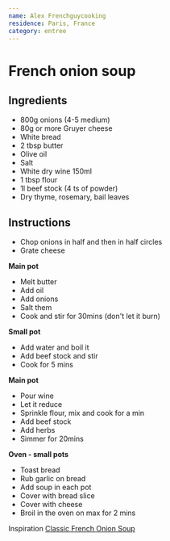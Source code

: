 ```yaml
---
name: Alex Frenchguycooking
residence: Paris, France
category: entree
---
```


# French onion soup

## Ingredients
* 800g onions (4-5 medium)
* 80g or more Gruyer cheese
* White bread
* 2 tbsp butter
* Olive oil
* Salt
* White dry wine 150ml
* 1 tbsp flour
* 1l beef stock (4 ts of powder)
* Dry thyme, rosemary, bail leaves

## Instructions
* Chop onions in half and then in half circles
* Grate cheese

**Main pot**
* Melt butter 
* Add oil 
* Add onions
* Salt them
* Cook and stir for 30mins (don't let it burn)

**Small pot**
* Add water and boil it
* Add beef stock and stir
* Cook for 5 mins

**Main pot**
* Pour wine 
* Let it reduce 
* Sprinkle flour, mix and cook for a min
* Add beef stock 
* Add herbs
* Simmer for 20mins

**Oven - small pots**
* Toast bread 
* Rub garlic on bread
* Add soup in each pot
* Cover with bread slice
* Cover with cheese
* Broil in the oven on max for 2 mins

Inspiration [Classic French Onion Soup](https://www.youtube.com/watch?v=-DLDMQucqDI)
